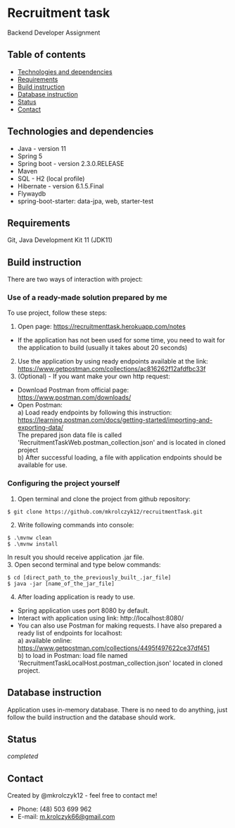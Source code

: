 # Recruitment task
Backend Developer Assignment

## Table of contents
- [Technologies and dependencies](#technologies-and-dependencies)
- [Requirements](#requirements)
- [Build instruction](#build-instruction)
- [Database instruction](#database-instruction)
- [Status](#status)
- [Contact](#contact)

## Technologies and dependencies
* Java - version 11
* Spring 5
* Spring boot - version 2.3.0.RELEASE
* Maven
* SQL - H2 (local profile)
* Hibernate - version 6.1.5.Final
* Flywaydb
* spring-boot-starter: data-jpa, web, starter-test

## Requirements
Git, Java Development Kit 11 (JDK11) <br />

## Build instruction
There are two ways of interaction with project: <br />
### Use of a ready-made solution prepared by me <br />
To use project, follow these steps: <br />
1. Open page: https://recruitmenttask.herokuapp.com/notes <br />
- If the application has not been used for some time, you need to wait for the application to build (usually it takes about 20 seconds) <br />
2. Use the application by using ready endpoints available at the link: https://www.getpostman.com/collections/ac816262f12afdfbc33f <br />
3. (Optional) - If you want make your own http request:
- Download Postman from official page: https://www.postman.com/downloads/ <br />
- Open Postman: <br />
a) Load ready endpoints by following this instruction: https://learning.postman.com/docs/getting-started/importing-and-exporting-data/ <br />
The prepared json data file is called 'RecruitmentTaskWeb.postman_collection.json' and is located in cloned project <br />
b) After successful loading, a file with application endpoints should be available for use.
### Configuring the project yourself <br />
1. Open terminal and clone the project from github repository:
```
$ git clone https://github.com/mkrolczyk12/recruitmentTask.git
```
2. Write following commands into console:
```
$ .\mvnw clean
$ .\mvnw install
```
In result you should receive application .jar file. <br />
3. Open second terminal and type below commands:
```
$ cd [direct_path_to_the_previously_built_.jar_file]
$ java -jar [name_of_the_jar_file]
```
4. After loading application is ready to use. <br />
- Spring application uses port 8080 by default. <br />
- Interact with application using link: http://localhost:8080/ <br />
- You can also use Postman for making requests. I have also prepared a ready list of endpoints for localhost: <br />
a) available online: https://www.getpostman.com/collections/4495f497622ce37df451 <br />
b) to load in Postman: load file named 'RecruitmentTaskLocalHost.postman_collection.json' located in cloned project. <br />

## Database instruction
Application uses in-memory database.
There is no need to do anything, just follow the build instruction and the database should work.

## Status

_completed_

## Contact

Created by @mkrolczyk12 - feel free to contact me!

- Phone: (48) 503 699 962
- E-mail: m.krolczyk66@gmail.com
